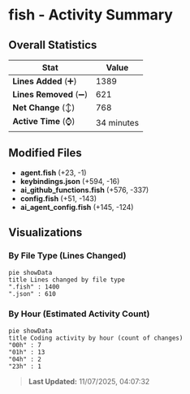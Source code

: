 # fish - Activity Summary 

## Overall Statistics

| Stat                   | Value                                                             |
| ---------------------- | ----------------------------------------------------------------- |
| **Lines Added** (➕)   | 1389                                          |
| **Lines Removed** (➖) | 621                                        |
| **Net Change** (↕)    | 768                |
| **Active Time** (⌚)   | 34 minutes |


## Modified Files
- **agent.fish** (+23, -1)
- **keybindings.json** (+594, -16)
- **ai_github_functions.fish** (+576, -337)
- **config.fish** (+51, -143)
- **ai_agent_config.fish** (+145, -124)

## Visualizations

### By File Type (Lines Changed)

```mermaid
pie showData
title Lines changed by file type
".fish" : 1400
".json" : 610
```

### By Hour (Estimated Activity Count)

```mermaid
pie showData
title Coding activity by hour (count of changes)
"00h" : 7
"01h" : 13
"04h" : 2
"23h" : 1
```


> **Last Updated:** 11/07/2025, 04:07:32
